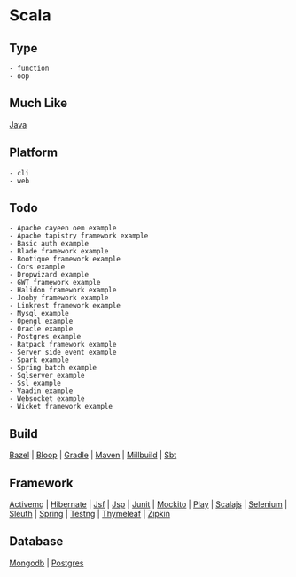 # Scala

## Type
	- function
	- oop
## Much Like
[Java](JAVA.md)
## Platform
	- cli
	- web
## Todo
	- Apache cayeen oem example
	- Apache tapistry framework example
	- Basic auth example
	- Blade framework example
	- Bootique framework example
	- Cors example
	- Dropwizard example
	- GWT framework example
	- Halidon framework example
	- Jooby framework example
	- Linkrest framework example
	- Mysql example
	- Opengl example
	- Oracle example
	- Postgres example
	- Ratpack framework example
	- Server side event example
	- Spark example
	- Spring batch example
	- Sqlserver example
	- Ssl example
	- Vaadin example
	- Websocket example
	- Wicket framework example
## Build
[Bazel](https://github.com/bearddan2000?tab=repositories&q=scala+bazel&type=&language=&sort=) | [Bloop](https://github.com/bearddan2000?tab=repositories&q=scala+bloop&type=&language=&sort=) | [Gradle](https://github.com/bearddan2000?tab=repositories&q=scala+gradle&type=&language=&sort=) | [Maven](https://github.com/bearddan2000?tab=repositories&q=scala+maven&type=&language=&sort=) | [Millbuild](https://github.com/bearddan2000?tab=repositories&q=scala+millbuild&type=&language=&sort=) | [Sbt](https://github.com/bearddan2000?tab=repositories&q=scala+sbt&type=&language=&sort=)
## Framework
[Activemq](https://github.com/bearddan2000?tab=repositories&q=scala+activemq&type=&language=&sort=) | [Hibernate](https://github.com/bearddan2000?tab=repositories&q=scala+hibernate&type=&language=&sort=) | [Jsf](https://github.com/bearddan2000?tab=repositories&q=scala+jsf&type=&language=&sort=) | [Jsp](https://github.com/bearddan2000?tab=repositories&q=scala+jsp&type=&language=&sort=) | [Junit](https://github.com/bearddan2000?tab=repositories&q=scala+junit&type=&language=&sort=) | [Mockito](https://github.com/bearddan2000?tab=repositories&q=scala+mockito&type=&language=&sort=) | [Play](https://github.com/bearddan2000?tab=repositories&q=scala+play&type=&language=&sort=) | [Scalajs](https://github.com/bearddan2000?tab=repositories&q=scala+scalajs&type=&language=&sort=) | [Selenium](https://github.com/bearddan2000?tab=repositories&q=scala+selenium&type=&language=&sort=) | [Sleuth](https://github.com/bearddan2000?tab=repositories&q=scala+sleuth&type=&language=&sort=) | [Spring](https://github.com/bearddan2000?tab=repositories&q=scala+spring&type=&language=&sort=) | [Testng](https://github.com/bearddan2000?tab=repositories&q=scala+testng&type=&language=&sort=) | [Thymeleaf](https://github.com/bearddan2000?tab=repositories&q=scala+thymeleaf&type=&language=&sort=) | [Zipkin](https://github.com/bearddan2000?tab=repositories&q=scala+zipkin&type=&language=&sort=)
## Database
[Mongodb](https://github.com/bearddan2000?tab=repositories&q=scala+mongodb&type=&language=&sort=) | [Postgres](https://github.com/bearddan2000?tab=repositories&q=scala+postgres&type=&language=&sort=)